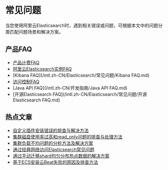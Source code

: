 # 常见问题

当您使用阿里云Elasticsearch时，遇到相关错误或问题，可根据本文中的问题分类匹配问题场景和解决方案。

## 产品FAQ

-   [产品计费FAQ](/intl.zh-CN/产品定价/产品定价FAQ.md)
-   [阿里云Elasticsearch实例FAQ](/intl.zh-CN/Elasticsearch/常见问题/阿里云Elasticsearch实例FAQ.md)
-   [Kibana FAQ](/intl.zh-CN/Elasticsearch/常见问题/Kibana FAQ.md)
-   [访问控制FAQ](/intl.zh-CN/访问控制/访问控制FAQ.md)
-   [Java API FAQ](/intl.zh-CN/开发指南/Java API FAQ.md)
-   [开源Elasticsearch FAQ](/intl.zh-CN/Elasticsearch/常见问题/开源Elasticsearch FAQ.md)

## 热点文章

-   [自定义插件安装错误的排查与解决方法](/intl.zh-CN/Elasticsearch/常见问题/自定义插件安装错误的排查与解决方法.md)
-   [集群磁盘使用率过高和read\_only问题的排查与处理方法]()
-   [集群负载不均问题的分析方法及解决方案]()
-   [通过经典网络访问Elasticsearch常见问题](/intl.zh-CN/Elasticsearch/常见问题/通过经典网络访问ES常见问题.md)
-   [通过手动迁移shard均匀分布热点数据的解决方案]()
-   [基于ECS安装云Beat失败的原因及排查方法](https://www.alibabacloud.com/help/zh/doc-detail/179410.htm)

